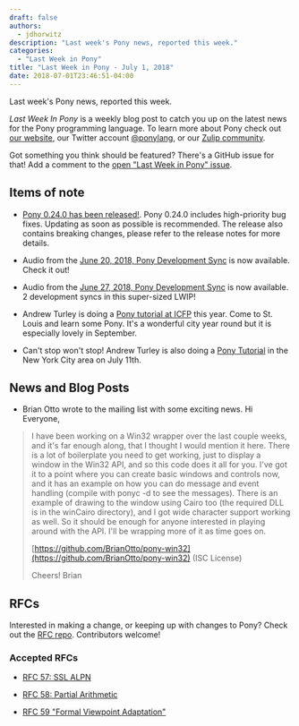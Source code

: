 ```yaml
---
draft: false
authors:
  - jdhorwitz
description: "Last week's Pony news, reported this week."
categories:
  - "Last Week in Pony"
title: "Last Week in Pony - July 1, 2018"
date: 2018-07-01T23:46:51-04:00
---
```


Last week's Pony news, reported this week.

<!-- more -->

_Last Week In Pony_ is a weekly blog post to catch you up on the latest news for the Pony programming language. To learn more about Pony check out [our website](https://ponylang.io), our Twitter account [@ponylang](https://twitter.com/ponylang), or our [Zulip community](https://ponylang.zulipchat.com).

Got something you think should be featured? There's a GitHub issue for that! Add a comment to the [open "Last Week in Pony" issue](https://github.com/ponylang/ponylang.github.io/issues?q=is%3Aissue+is%3Aopen+label%3Alast-week-in-pony).

## Items of note

- [Pony 0.24.0 has been released!](https://github.com/ponylang/ponyc/releases/tag/0.24.0). Pony 0.24.0 includes high-priority bug fixes. Updating as soon as possible is recommended. The release also contains breaking changes, please refer to the release notes for more details.

- Audio from the [June 20, 2018, Pony Development Sync](https://sync-recordings.ponylang.io/r/2018_06_20.m4a) is now available. Check it out!

- Audio from the [June 27, 2018, Pony Development Sync](https://sync-recordings.ponylang.io/r/2018_06_27.m4a) is now available. 2 development syncs in this super-sized LWIP!

- Andrew Turley is doing a [Pony tutorial at ICFP](https://icfp18.sigplan.org/event/icfp-2018-tutorials-writing-a-chat-system-in-pony) this year. Come to St. Louis and learn some Pony. It's a wonderful city year round but it is especially lovely in September.

- Can't stop won't stop! Andrew Turley is also doing a [Pony Tutorial](https://ponylang101.splashthat.com/) in the New York City area on July 11th.

## News and Blog Posts

- Brian Otto wrote to the mailing list with some exciting news. Hi Everyone,

> I have been working on a Win32 wrapper over the last couple weeks, and it's far enough along, that I thought I would mention it here.
> There is a lot of boilerplate you need to get working, just to display a window in the Win32 API, and so this code does it all for you. I've got it to a point where you can create basic windows and controls now, and it has an example on how you can do message and event handling (compile with ponyc -d to see the messages). There is an example of drawing to the window using Cairo too (the required DLL is in the winCairo directory), and I got wide character support working as well. So it should be enough for anyone interested in playing around with the API. I'll be wrapping more of it as time goes on.
>
> [https://github.com/BrianOtto/pony-win32](https://github.com/BrianOtto/pony-win32) (ISC License)
>
> Cheers!
> Brian

## RFCs

Interested in making a change, or keeping up with changes to Pony? Check out the [RFC repo](https://github.com/ponylang/rfcs). Contributors welcome!

### Accepted RFCs

- [RFC 57: SSL ALPN](https://github.com/ponylang/rfcs/blob/main/text/0057-ssl-alpn.md)

- [RFC 58: Partial Arithmetic](https://github.com/ponylang/ponyc/issues/2814)

- [RFC 59 "Formal Viewpoint Adaptation"](https://github.com/ponylang/rfcs/blob/main/text/0059-formal-viewpoint-adaptation.md)
